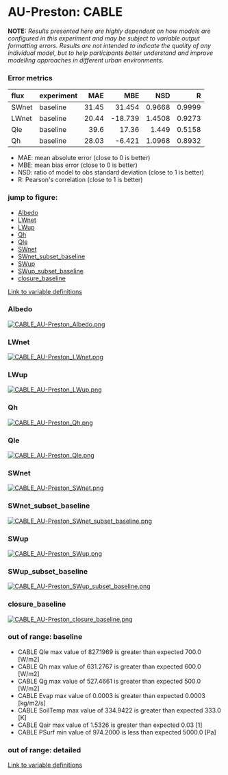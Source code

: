 # AU-Preston: CABLE

**NOTE:** *Results presented here are highly dependent on how models are configured in this experiment and may be subject to variable output formatting errors. Results are not intended to indicate the quality of any individual model, but to help participants better understand and improve modelling approaches in different urban environments.*

### Error metrics

| flux   | experiment   |   MAE |     MBE |    NSD |      R |
|:-------|:-------------|------:|--------:|-------:|-------:|
| SWnet  | baseline     | 31.45 |  31.454 | 0.9668 | 0.9999 |
| LWnet  | baseline     | 20.44 | -18.739 | 1.4508 | 0.9273 |
| Qle    | baseline     | 39.6  |  17.36  | 1.449  | 0.5158 |
| Qh     | baseline     | 28.03 |  -6.421 | 1.0968 | 0.8932 |

 - MAE: mean absolute error (close to 0 is better)
 - MBE: mean bias error (close to 0 is better)
 - NSD: ratio of model to obs standard deviation (close to 1 is better)
 - R: Pearson's correlation (close to 1 is better)

### jump to figure:
 - [Albedo](#albedo)
 - [LWnet](#lwnet)
 - [LWup](#lwup)
 - [Qh](#qh)
 - [Qle](#qle)
 - [SWnet](#swnet)
 - [SWnet_subset_baseline](#swnet_subset_baseline)
 - [SWup](#swup)
 - [SWup_subset_baseline](#swup_subset_baseline)
 - [closure_baseline](#closure_baseline)

[Link to variable definitions](../modelattrs/variable_definitions.md)

### <a name="albedo"></a>Albedo
[![CABLE_AU-Preston_Albedo.png](CABLE_AU-Preston_Albedo.png)](CABLE_AU-Preston_Albedo.png)

### <a name="lwnet"></a>LWnet
[![CABLE_AU-Preston_LWnet.png](CABLE_AU-Preston_LWnet.png)](CABLE_AU-Preston_LWnet.png)

### <a name="lwup"></a>LWup
[![CABLE_AU-Preston_LWup.png](CABLE_AU-Preston_LWup.png)](CABLE_AU-Preston_LWup.png)

### <a name="qh"></a>Qh
[![CABLE_AU-Preston_Qh.png](CABLE_AU-Preston_Qh.png)](CABLE_AU-Preston_Qh.png)

### <a name="qle"></a>Qle
[![CABLE_AU-Preston_Qle.png](CABLE_AU-Preston_Qle.png)](CABLE_AU-Preston_Qle.png)

### <a name="swnet"></a>SWnet
[![CABLE_AU-Preston_SWnet.png](CABLE_AU-Preston_SWnet.png)](CABLE_AU-Preston_SWnet.png)

### <a name="swnet_subset_baseline"></a>SWnet_subset_baseline
[![CABLE_AU-Preston_SWnet_subset_baseline.png](CABLE_AU-Preston_SWnet_subset_baseline.png)](CABLE_AU-Preston_SWnet_subset_baseline.png)

### <a name="swup"></a>SWup
[![CABLE_AU-Preston_SWup.png](CABLE_AU-Preston_SWup.png)](CABLE_AU-Preston_SWup.png)

### <a name="swup_subset_baseline"></a>SWup_subset_baseline
[![CABLE_AU-Preston_SWup_subset_baseline.png](CABLE_AU-Preston_SWup_subset_baseline.png)](CABLE_AU-Preston_SWup_subset_baseline.png)

### <a name="closure_baseline"></a>closure_baseline
[![CABLE_AU-Preston_closure_baseline.png](CABLE_AU-Preston_closure_baseline.png)](CABLE_AU-Preston_closure_baseline.png)

### out of range: baseline

 - CABLE Qle max value of 827.1969 is greater than expected 700.0 [W/m2]
 - CABLE Qh max value of 631.2767 is greater than expected 600.0 [W/m2]
 - CABLE Qg max value of 527.4661 is greater than expected 500.0 [W/m2]
 - CABLE Evap max value of 0.0003 is greater than expected 0.0003 [kg/m2/s]
 - CABLE SoilTemp max value of 334.9422 is greater than expected 333.0 [K]
 - CABLE Qair max value of 1.5326 is greater than expected 0.03 [1]
 - CABLE PSurf min value of 974.2000 is less than expected 5000.0 [Pa]

### out of range: detailed



[Link to variable definitions](../modelattrs/variable_definitions.md)

